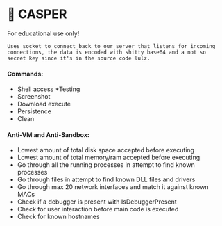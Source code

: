 # 👻 CASPER

For educational use only!
```
Uses socket to connect back to our server that listens for incoming connections, the data is encoded with shitty base64 and a not so secret key since it's in the source code lulz.
```

#### Commands:
* Shell access *Testing
* Screenshot
* Download execute
* Persistence
* Clean

#### Anti-VM and Anti-Sandbox:
* Lowest amount of total disk space accepted before executing
* Lowest amount of total memory/ram accepted before executing
* Go through all the running processes in attempt to find known processes
* Go through files in attempt to find known DLL files and drivers
* Go through max 20 network interfaces and match it against known MACs
* Check if a debugger is present with IsDebuggerPresent
* Check for user interaction before main code is executed
* Check for known hostnames
